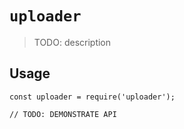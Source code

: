 # `uploader`

> TODO: description

## Usage

```
const uploader = require('uploader');

// TODO: DEMONSTRATE API
```
